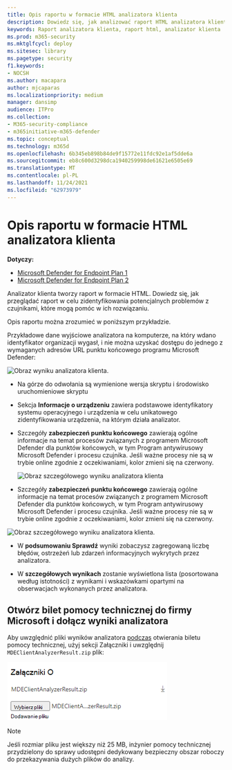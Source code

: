 ```yaml
---
title: Opis raportu w formacie HTML analizatora klienta
description: Dowiedz się, jak analizować raport HTML analizatora klienta punktu końcowego programu Microsoft Defender
keywords: Raport analizatora klienta, raport html, analizator klienta
ms.prod: m365-security
ms.mktglfcycl: deploy
ms.sitesec: library
ms.pagetype: security
f1.keywords:
- NOCSH
ms.author: macapara
author: mjcaparas
ms.localizationpriority: medium
manager: dansimp
audience: ITPro
ms.collection:
- M365-security-compliance
- m365initiative-m365-defender
ms.topic: conceptual
ms.technology: m365d
ms.openlocfilehash: 6b345eb898b84de9f15772e11fdc92e1af5dde6a
ms.sourcegitcommit: eb8c600d3298dca1940259998de61621e6505e69
ms.translationtype: MT
ms.contentlocale: pl-PL
ms.lasthandoff: 11/24/2021
ms.locfileid: "62973979"
---
```

# <a name="understand-the-client-analyzer-html-report"></a>Opis raportu w formacie HTML analizatora klienta

**Dotyczy:**
- [Microsoft Defender for Endpoint Plan 1](https://go.microsoft.com/fwlink/?linkid=2154037)
- [Microsoft Defender for Endpoint Plan 2](https://go.microsoft.com/fwlink/?linkid=2154037)

Analizator klienta tworzy raport w formacie HTML. Dowiedz się, jak przeglądać raport w celu zidentyfikowania potencjalnych problemów z czujnikami, które mogą pomóc w ich rozwiązaniu.

Opis raportu można zrozumieć w poniższym przykładzie.

 Przykładowe dane wyjściowe analizatora na komputerze, na który wdano identyfikator organizacji wygasł, i nie można uzyskać dostępu do jednego z wymaganych adresów URL punktu końcowego programu Microsoft Defender:

![Obraz wyniku analizatora klienta.](images/147cbcf0f7b6f0ff65d200bf3e4674cb.png)

- Na górze do odwołania są wymienione wersja skryptu i środowisko uruchomieniowe skryptu
- Sekcja **Informacje o urządzeniu** zawiera podstawowe identyfikatory systemu operacyjnego i urządzenia w celu unikatowego zidentyfikowania urządzenia, na którym działa analizator.
- Szczegóły **zabezpieczeń punktu końcowego** zawierają ogólne informacje na temat procesów związanych z programem Microsoft Defender dla punktów końcowych, w tym Program antywirusowy Microsoft Defender i procesu czujnika. Jeśli ważne procesy nie są w trybie online zgodnie z oczekiwaniami, kolor zmieni się na czerwony.

  ![Obraz szczegółowego wyniku analizatora klienta](images/85f56004dc6bd1679c3d2c063e36cb80.png)

-   Szczegóły **zabezpieczeń punktu końcowego** zawierają ogólne informacje na temat procesów związanych z programem Microsoft Defender dla punktów końcowych, w tym Program antywirusowy Microsoft Defender i procesu czujnika. Jeśli ważne procesy nie są w trybie online zgodnie z oczekiwaniami, kolor zmieni się na czerwony.

  ![Obraz szczegółowego wyniku analizatora klienta.](images/85f56004dc6bd1679c3d2c063e36cb80.png)

-   W **podsumowaniu Sprawdź** wyniki zobaczysz zagregowaną liczbę błędów, ostrzeżeń lub zdarzeń informacyjnych wykrytych przez analizatora.

-   W **szczegółowych wynikach** zostanie wyświetlona lista (posortowana według istotności) z wynikami i wskazówkami opartymi na obserwacjach wykonanych przez analizatora.

## <a name="open-a-support-ticket-to-microsoft-and-include-the-analyzer-results"></a>Otwórz bilet pomocy technicznej do firmy Microsoft i dołącz wyniki analizatora

Aby uwzględnić pliki wyników analizatora [podczas](contact-support.md#open-a-service-request) otwierania biletu pomocy technicznej, użyj sekcji Załączniki  i uwzględnij `MDEClientAnalyzerResult.zip` plik:

![Obraz monitu o załącznik.](images/508c189656c3deb3b239daf811e33741.png)

> [!NOTE]
> Jeśli rozmiar pliku jest większy niż 25 MB, inżynier pomocy technicznej przydzielony do sprawy udostępni dedykowany bezpieczny obszar roboczy do przekazywania dużych plików do analizy.
